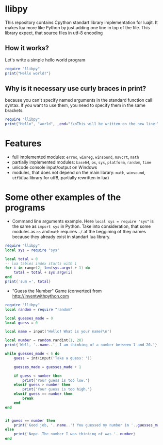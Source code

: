 # llibpy
This repository contains Cpython standart library implementation for luajit. It makes lua more like Python by just adding one line in top of the file. This library expect, that source files in utf-8 encoding
## How it works?
Let's write a simple hello world program
```lua
require "llibpy"
print{"Hello world!"}
```
## Why is it necessary use curly braces in print?
because you can't specify named arguments in the standard function call syntax. If you want to use them, you need to specify them in the same brackets.
```lua
require "llibpy"
print{"Hello", "world", _end="!\nThis will be written on the new line!\n"}
```
# Features
- full implemented modules: `errno`, `winreg`, `winsound`, `msvcrt`, `math`
- partially implemented modules: `base64`, `os`, `sys`, `platform`, `random`, `time`
- unicode console input/output on Windows
- modules, that does not depend on the main library: `math`, `winsound`, `utf8`(lua library for utf8, partially rewritten in lua)
# Some other examples of the programs
- Command line arguments example. Here `local sys = require "sys"` is the same as `import sys` in Python. Take into consideration, that some modules as `os` and `math` requires `./` at the beggining of they names because they already exist in standart lua library.
```lua
require "llibpy"
local sys = require "sys"

local total = 0
-- lua tables index starts with 1
for i in range(2, len(sys.argv) + 1) do
    total = total + sys.argv[i]
end
print{'sum =', total}
```
- "Guess the Number" Game (converted) from http://inventwithpython.com
```lua
require "llibpy"
local random = require "random"

local guesses_made = 0
local guess = 0

local name = input('Hello! What is your name?\n')

local number = random.randint(1, 20)
print{'Well, '..name..', I am thinking of a number between 1 and 20.'}

while guesses_made < 6 do
    guess = int(input('Take a guess: '))

    guesses_made = guesses_made + 1

    if guess < number then
        print{'Your guess is too low.'}
    elseif guess > number then
        print{'Your guess is too high.'}
    elseif guess == number then
        break
    end
end


if guess == number then
    print{'Good job, '..name..'! You guessed my number in '..guesses_made..' guesses!'}
else
    print{'Nope. The number I was thinking of was '..number}
end
```
